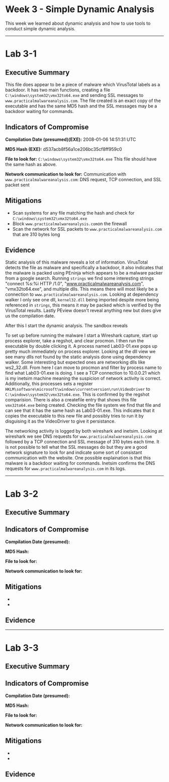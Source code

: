 # Week 3 - Simple Dynamic Analysis




This week we learned about dynamic analysis and how to use tools to conduct simple dynamic analysis.




---

# Lab 3-1 




## Executive Summary




This file does appear to be a piece of malware which VirusTotal labels as a backdoor. It has two main functions, creating a file `C:\windows\system32\vmx32to64.exe` and sending SSL messages to `www.practicalmalwareanalysis.com`. The file created is an exact copy of the executable and has the same MD5 hash and the SSL messages may be a backdoor waiting for commands.




## Indicators of Compromise




**Compilation Date (presumed)(EXE):** 2008-01-06 14:51:31 UTC




**MD5 Hash (EXE):** d537acb8f56a1ce206bc35cf8ff959c0




**File to look for:** `C:\windows\system32\vmx32to64.exe` This file should have the same hash as above.



**Network communication to look for:** Communication with `www.practicalmalwareanalysis.com`: DNS request, TCP connection, and SSL packet sent




## Mitigations




- Scan systems for any file matching the hash and check for `C:\windows\system32\vmx32to64.exe`
- Block `www.practicalmalwareanalysis.com`on the firewall
- Scan the network for SSL packets to `www.practicalmalwareanalysis.com` that are 310 bytes long




## Evidence




Static analysis of this malware reveals a lot of information. VirusTotal detects the file as malware and specifically a backdoor, it also indicates that the malware is packed using PEninja which appears to be a malware packer from a google search. Running `strings` we find some interesting strings "connect %s:%i HTTP /1.0", "www.practicalmalwareanalysis.com", "vmx32to64.exe", and multiple dlls. This means there will most likely be a connection to `www.practicalmalwareanalysis.com`. Looking at dependency walker I only see one dll, `kernel32.dll` being imported despite more being referenced in `strings`, this means it may be packed which is verified by the VirusTotal results. Lastly PEview doesn't reveal anything new but does give us the compilation date.




After this I start the dynamic analysis. The sandbox reveals



To set up before running the malware I start a Wireshark capture, start up process explorer, take a regshot, and clear procmon. I then run the executable by double clicking it. A process named Lab03-01.exe pops up pretty much immediately on process explorer. Looking at the dll view we see many dlls not found by the static analysis done using dependency walker. Some interesting but expected ones are networking dlls like ws2_32.dll. From here I can move to procmon and filter by process name to find what Lab03-01.exe is doing. I see a TCP connection to 10.0.0.21 which is my inetsim machine meaning the suspicion of network activity is correct. Additionally, this processes sets a register `HKLM\software\microsoft\windows\currentversion\run\VideoDriver` to `C:\windows\system32\vmx32to64.exe`. This is confirmed by the regshot comparision. There is also a createfile entry that shows this file `vmx32to64.exe` being created. Checking the file system we find that file and can see that it has the same hash as Lab03-01.exe. This indicates that it copies the executable to this new file and possibly tries to run it by disguising it as the VideoDriver to give it persistance.



The networking activity is logged by both wireshark and inetsim. Looking at wireshark we see DNS requests for `www.practicalmalwareanalysis.com` followed by a TCP connection and SSL message of 310 bytes each time. It is not possible to tell what the SSL messages do but they are a good network signature to look for and indicate some sort of consistant communication with the website. One possible explaination is that this malware is a backdoor waiting for commands. Inetsim confirms the DNS requests for `www.practicalmalwareanalysis.com` in its logs.




---

# Lab 3-2




## Executive Summary








## Indicators of Compromise




**Compilation Date (presumed):** 



**MD5 Hash:**  



**File to look for:** 



**Network communication to look for:** 




## Mitigations




- 

- 




## Evidence









---

# Lab 3-3




## Executive Summary








## Indicators of Compromise





**Compilation Date (presumed):** 



**MD5 Hash:**  



**File to look for:** 



**Network communication to look for:** 





## Mitigations




- 

-  




## Evidence








